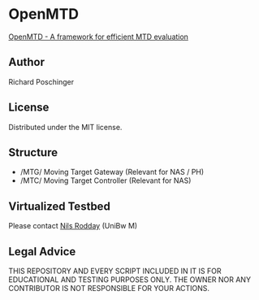 # OpenMTD
[OpenMTD - A framework for efficient MTD evaluation](https://dl.acm.org/doi/10.1145/3411496.3421223)

## Author
Richard Poschinger 

## License

Distributed under the MIT license.

## Structure
* /MTG/ Moving Target Gateway (Relevant for NAS / PH)
* /MTC/ Moving Target Controller (Relevant for NAS)

## Virtualized Testbed
Please contact [Nils Rodday](https://www.unibw.de/technische-informatik/mitarbeiter/wissenschaftliche-mitarbeiter-innen/m-sc-nils-rodday) (UniBw M)

## Legal Advice
THIS REPOSITORY AND EVERY SCRIPT INCLUDED IN IT IS FOR EDUCATIONAL 
AND TESTING PURPOSES ONLY. THE OWNER NOR ANY CONTRIBUTOR IS NOT RESPONSIBLE
FOR YOUR ACTIONS.
